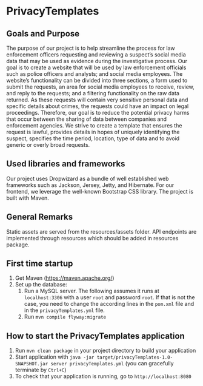 # PrivacyTemplates
## Goals and Purpose
The purpose of our project is to help streamline the process for law enforcement officers requesting and reviewing a suspect’s social media data that may be used as evidence during the investigative process. Our goal is to create a website that will be used by law enforcement officials such as police officers and analysts; and social media employees.  The website’s functionality can be divided into three sections,  a form used to submit the requests, an area for social media employees to receive, review, and reply to the requests; and a filtering functionality on the raw data returned.  As these requests will contain very sensitive personal data and specific details about crimes, the requests could have an impact on legal proceedings. Therefore, our goal is to reduce the potential privacy harms that occur between the sharing of data between companies and enforcement agencies. We strive to create a template that ensures the request is lawful, provides details in hopes of uniquely identifying the suspect, specifies the time period, location, type of data and to avoid generic or overly broad requests.

## Used libraries and frameworks
Our project uses Dropwizard as a bundle of well established web frameworks such as Jackson, Jersey, Jetty, and Hibernate.
For our frontend, we leverage the well-known Bootstrap CSS library.
The project is built with Maven.

## General Remarks
Static assets are served from the resources/assets folder.
API endpoints are implemented through resources which should be added in resources package. 

## First time startup
1. Get Maven (https://maven.apache.org/)
2. Set up the database:
    1. Run a MySQL server. The following assumes it runs at `localhost:3306` with a user `root` and password `root`. If that is not the case, you need to change the according lines in the `pom.xml` file and in the `privacyTemplates.yml` file.
    2. Run `mvn compile flyway:migrate`

## How to start the PrivacyTemplates application
1. Run `mvn clean package` in your project directory to build your application
1. Start application with `java -jar target/privacyTemplates-1.0-SNAPSHOT.jar server privacyTemplates.yml` (you can gracefully terminate by `Ctrl+C`)
1. To check that your application is running, go to `http://localhost:8080`
